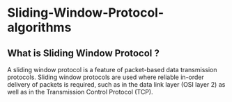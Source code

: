 # Sliding-Window-Protocol-algorithms

## What is Sliding Window Protocol ?

  A sliding window protocol is a feature of packet-based data transmission protocols. 
  Sliding window protocols are used where reliable in-order delivery of packets is required, 
  such as in the data link layer (OSI layer 2) as well as in the Transmission Control Protocol (TCP).
